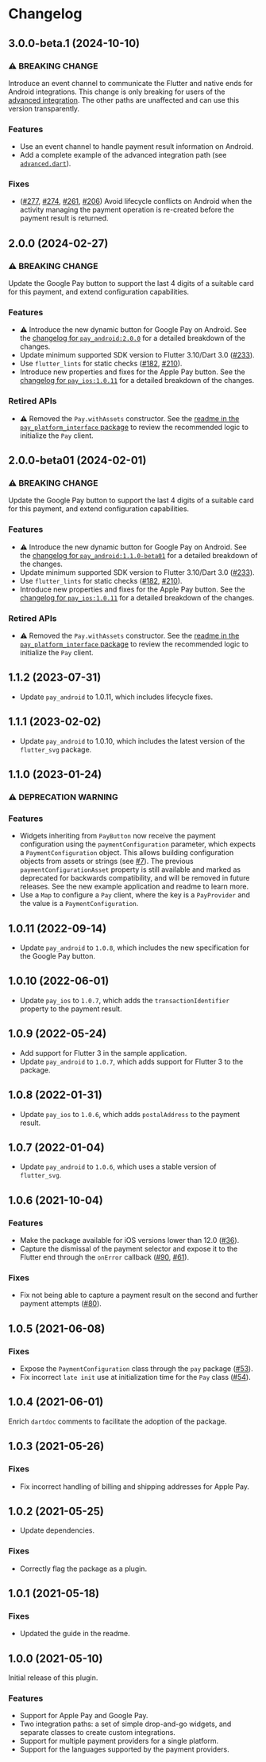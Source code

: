 # Changelog

## 3.0.0-beta.1 (2024-10-10)
### ⚠ BREAKING CHANGE
Introduce an event channel to communicate the Flutter and native ends for Android integrations. This change is only breaking for users of the [advanced integration](https://pub.dev/packages/pay#advanced-usage). The other paths are unaffected and can use this version transparently.

### Features

* Use an event channel to handle payment result information on Android.
* Add a complete example of the advanced integration path (see [`advanced.dart`](example/lib/advanced.dart)).

### Fixes
* ([#277](https://github.com/google-pay/flutter-plugin/issues/277), [#274](https://github.com/google-pay/flutter-plugin/issues/274), [#261](https://github.com/google-pay/flutter-plugin/issues/261), [#206](https://github.com/google-pay/flutter-plugin/issues/206)) Avoid lifecycle conflicts on Android when the activity managing the payment operation is re-created before the payment result is returned.

## 2.0.0 (2024-02-27)
### ⚠ BREAKING CHANGE
Update the Google Pay button to support the last 4 digits of a suitable card for this payment, and extend configuration capabilities.

### Features

* ⚠ Introduce the new dynamic button for Google Pay on Android. See the [changelog for `pay_android:2.0.0`](../pay_android/CHANGELOG.md#200-2024-02-27) for a detailed breakdown of the changes.
* Update minimum supported SDK version to Flutter 3.10/Dart 3.0 ([#233](https://github.com/google-pay/flutter-plugin/issues/233)).
* Use `flutter_lints` for static checks ([#182](https://github.com/google-pay/flutter-plugin/issues/182), [#210](https://github.com/google-pay/flutter-plugin/issues/210)).
* Introduce new properties and fixes for the Apple Pay button. See the [changelog for `pay_ios:1.0.11`](../pay_ios/CHANGELOG.md#1011-2024-01-21) for a detailed breakdown of the changes.

### Retired APIs

* ⚠ Removed the `Pay.withAssets` constructor. See the [readme in the `pay_platform_interface` package](../pay_platform_interface/README.md#usage) to review the recommended logic to initialize the `Pay` client.

## 2.0.0-beta01 (2024-02-01)
### ⚠ BREAKING CHANGE
Update the Google Pay button to support the last 4 digits of a suitable card for this payment, and extend configuration capabilities.

### Features

* ⚠ Introduce the new dynamic button for Google Pay on Android. See the [changelog for `pay_android:1.1.0-beta01`](../pay_android/CHANGELOG.md#110-beta01-2024-01-19) for a detailed breakdown of the changes.
* Update minimum supported SDK version to Flutter 3.10/Dart 3.0 ([#233](https://github.com/google-pay/flutter-plugin/issues/233)).
* Use `flutter_lints` for static checks ([#182](https://github.com/google-pay/flutter-plugin/issues/182), [#210](https://github.com/google-pay/flutter-plugin/issues/210)).
* Introduce new properties and fixes for the Apple Pay button. See the [changelog for `pay_ios:1.0.11`](../pay_ios/CHANGELOG.md#1011-2024-01-21) for a detailed breakdown of the changes.

### Retired APIs

* ⚠ Removed the `Pay.withAssets` constructor. See the [readme in the `pay_platform_interface` package](../pay_platform_interface/README.md#usage) to review the recommended logic to initialize the `Pay` client.

## 1.1.2 (2023-07-31)
* Update `pay_android` to 1.0.11, which includes lifecycle fixes.

## 1.1.1 (2023-02-02)
* Update `pay_android` to 1.0.10, which includes the latest version of the `flutter_svg` package.

## 1.1.0 (2023-01-24)

### ⚠ DEPRECATION WARNING

### Features
* Widgets inheriting from `PayButton` now receive the payment configuration using the `paymentConfiguration` parameter, which expects a `PaymentConfiguration` object. This allows building configuration objects from assets or strings (see [#7](https://github.com/google-pay/flutter-plugin/issues/7)). The previous `paymentConfigurationAsset` property is still available and marked as deprecated for backwards compatibility, and will be removed in future releases. See the new example application and readme to learn more.
* Use a `Map` to configure a `Pay` client, where the key is a `PayProvider` and the value is a `PaymentConfiguration`. 

## 1.0.11 (2022-09-14)

* Update `pay_android` to `1.0.8`, which includes the new specification for the Google Pay button.

## 1.0.10 (2022-06-01)

* Update `pay_ios` to `1.0.7`, which adds the `transactionIdentifier` property to the payment result.

## 1.0.9 (2022-05-24)

* Add support for Flutter 3 in the sample application.
* Update `pay_android` to `1.0.7`, which adds support for Flutter 3 to the package.

## 1.0.8 (2022-01-31)

* Update `pay_ios` to `1.0.6`, which adds `postalAddress` to the payment result.

## 1.0.7 (2022-01-04)

* Update `pay_android` to `1.0.6`, which uses a stable version of `flutter_svg`.

## 1.0.6 (2021-10-04)

### Features
* Make the package available for iOS versions lower than 12.0 ([#36](https://github.com/google-pay/flutter-plugin/issues/36)).
* Capture the dismissal of the payment selector and expose it to the Flutter end through the `onError` callback ([#90](https://github.com/google-pay/flutter-plugin/issues/90), [#61](https://github.com/google-pay/flutter-plugin/issues/61)).

### Fixes
* Fix not being able to capture a payment result on the second and further payment attempts ([#80](https://github.com/google-pay/flutter-plugin/issues/80)).

## 1.0.5 (2021-06-08)

### Fixes

* Expose the `PaymentConfiguration` class through the `pay` package ([#53](https://github.com/google-pay/flutter-plugin/issues/53)).
* Fix incorrect `late init` use at initialization time for the `Pay` class ([#54](https://github.com/google-pay/flutter-plugin/issues/54)).

## 1.0.4 (2021-06-01)
Enrich `dartdoc` comments to facilitate the adoption of the package.

## 1.0.3 (2021-05-26)

### Fixes

* Fix incorrect handling of billing and shipping addresses for Apple Pay.

## 1.0.2 (2021-05-25)

* Update dependencies.

### Fixes

* Correctly flag the package as a plugin.

## 1.0.1 (2021-05-18)

### Fixes

* Updated the guide in the readme.

## 1.0.0 (2021-05-10)
Initial release of this plugin.

### Features

* Support for Apple Pay and Google Pay.
* Two integration paths: a set of simple drop-and-go widgets, and separate classes to create custom integrations. 
* Support for multiple payment providers for a single platform.
* Support for the languages supported by the payment providers.
